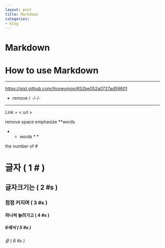 ```yaml
---
layout: post
title: Markdown
categories:
- blog
---
```

Markdown
=============
# How to use Markdown
-------------
<https://gist.github.com/ihoneymon/652be052a0727ad59601>

 * remove / 
-/-/-
- - - 
Link = < url >

remove space
emphasize **words

* * words * *


the number of #
# 글자            ( 1 # )
## 글자크기는      ( 2 #s )
### 점점 커지며    ( 3 #s )
#### 하나씩 늘려가고 ( 4 #s )
##### 6에서         ( 5 #s )
###### 끝            ( 6 #s )

